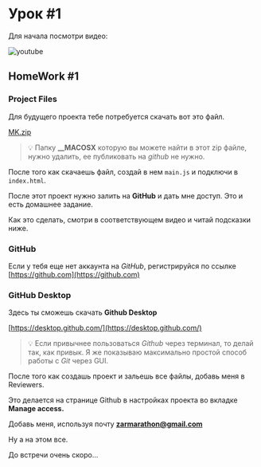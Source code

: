 # Урок #1

Для начала посмотри видео:

![youtube](https://www.youtube.com/watch?v=zvAjr77UA7I)

## HomeWork #1

### Project Files

Для будущего проекта тебе потребуется скачать вот это файл.

[MK.zip](HomeWork%20#%20bd6d7/MK.zip)

> 💡 Папку **__MACOSX** которую вы можете найти в этот zip файле, нужно удалить, ее публиковать на *github* не нужно.

После того как скачаешь файл, создай в нем `main.js` и подключи в `index.html`.

После этот проект нужно залить на **GitHub** и дать мне доступ. Это и есть домашнее задание.

Как это сделать, смотри в соответствующем видео и читай подсказки ниже.

### GitHub

Если у тебя еще нет аккаунта на *GitHub*, регистрируйся по ссылке [https://github.com](https://github.com)

### GitHub Desktop

Здесь ты сможешь скачать **Github Desktop**

[https://desktop.github.com/](https://desktop.github.com/)

>💡 Если привычнее пользоваться *Github* через терминал, то делай  так, как привык. Я же показываю максимально простой способ работы с *Git* через GUI.

После того как создашь проект и зальешь все файлы, добавь меня в Reviewers.

Это делается на странице Github в настройках проекта во вкладке **Manage access.**

Добавь меня, используя почту **zarmarathon@gmail.com**

Ну а на этом все.

До встречи очень скоро...
